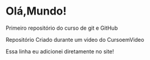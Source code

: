 # Olá,Mundo!
 Primeiro repositório do curso de git e GitHub

 Repositório Criado durante um video do CursoemVideo

 Essa linha eu adicionei diretamente no site!
